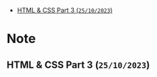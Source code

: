 
- [HTML \& CSS Part 3 (`25/10/2023`)](#html--css-part-3-25102023)



# Note

## HTML & CSS Part 3 (`25/10/2023`)
